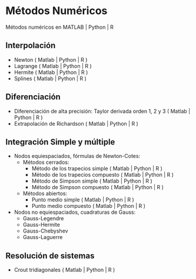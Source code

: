 # Métodos Numéricos

Métodos numéricos en MATLAB | Python | R

## Interpolación

  - Newton ( Matlab | Python | R )
  - Lagrange ( Matlab | Python | R )
  - Hermite ( Matlab | Python | R )
  - Splines ( Matlab | Python | R )

## Diferenciación
  
  - Diferenciación de alta precisión: Taylor derivada orden 1, 2 y 3 ( Matlab | Python | R )
  - Extrapolación de Richardson ( Matlab | Python | R )

## Integración Simple y múltiple

  - Nodos equiespaciados, fórmulas de Newton-Cotes:
    - Métodos cerrados:
      - Método de los trapecios simple ( Matlab | Python | R )
      - Método de los trapecios compuesto ( Matlab | Python | R )
      - Método de Simpson simple ( Matlab | Python | R )
      - Método de Simpson compuesto ( Matlab | Python | R )
    - Métodos abiertos:
      - Punto medio simple ( Matlab | Python | R )
      - Punto medio compuesto ( Matlab | Python | R )
  - Nodos no equiespaciados, cuadraturas de Gauss:
      - Gauss-Legendre
      - Gauss-Hermite
      - Gauss-Chebyshev
      - Gauss-Laguerre

## Resolución de sistemas

  - Crout tridiagonales ( Matlab | Python | R )
